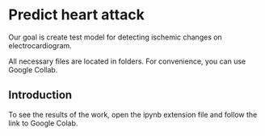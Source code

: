 # Predict heart attack

Our goal is create test model for detecting ischemic changes on electrocardiogram.

All necessary files are located in folders. For convenience, you can use Google Collab.

## Introduction

To see the results of the work, open the ipynb extension file and follow the link to Google Colab.
